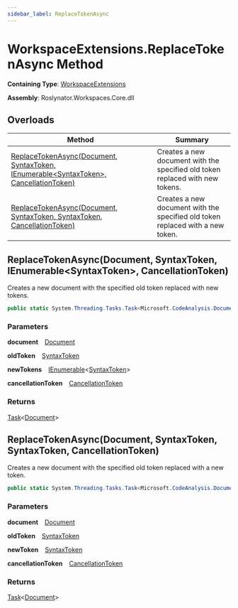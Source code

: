 ```yaml
---
sidebar_label: ReplaceTokenAsync
---
```


# WorkspaceExtensions\.ReplaceTokenAsync Method

**Containing Type**: [WorkspaceExtensions](../index.md)

**Assembly**: Roslynator\.Workspaces\.Core\.dll

## Overloads

| Method | Summary |
| ------ | ------- |
| [ReplaceTokenAsync(Document, SyntaxToken, IEnumerable&lt;SyntaxToken&gt;, CancellationToken)](#2405049151) | Creates a new document with the specified old token replaced with new tokens\. |
| [ReplaceTokenAsync(Document, SyntaxToken, SyntaxToken, CancellationToken)](#2782180799) | Creates a new document with the specified old token replaced with a new token\. |

<a id="2405049151"></a>

## ReplaceTokenAsync\(Document, SyntaxToken, IEnumerable&lt;SyntaxToken&gt;, CancellationToken\) 

  
Creates a new document with the specified old token replaced with new tokens\.

```csharp
public static System.Threading.Tasks.Task<Microsoft.CodeAnalysis.Document> ReplaceTokenAsync(this Microsoft.CodeAnalysis.Document document, Microsoft.CodeAnalysis.SyntaxToken oldToken, System.Collections.Generic.IEnumerable<Microsoft.CodeAnalysis.SyntaxToken> newTokens, System.Threading.CancellationToken cancellationToken = default)
```

### Parameters

**document** &ensp; [Document](https://docs.microsoft.com/en-us/dotnet/api/microsoft.codeanalysis.document)

**oldToken** &ensp; [SyntaxToken](https://docs.microsoft.com/en-us/dotnet/api/microsoft.codeanalysis.syntaxtoken)

**newTokens** &ensp; [IEnumerable](https://docs.microsoft.com/en-us/dotnet/api/system.collections.generic.ienumerable-1)&lt;[SyntaxToken](https://docs.microsoft.com/en-us/dotnet/api/microsoft.codeanalysis.syntaxtoken)&gt;

**cancellationToken** &ensp; [CancellationToken](https://docs.microsoft.com/en-us/dotnet/api/system.threading.cancellationtoken)

### Returns

[Task](https://docs.microsoft.com/en-us/dotnet/api/system.threading.tasks.task-1)&lt;[Document](https://docs.microsoft.com/en-us/dotnet/api/microsoft.codeanalysis.document)&gt;

<a id="2782180799"></a>

## ReplaceTokenAsync\(Document, SyntaxToken, SyntaxToken, CancellationToken\) 

  
Creates a new document with the specified old token replaced with a new token\.

```csharp
public static System.Threading.Tasks.Task<Microsoft.CodeAnalysis.Document> ReplaceTokenAsync(this Microsoft.CodeAnalysis.Document document, Microsoft.CodeAnalysis.SyntaxToken oldToken, Microsoft.CodeAnalysis.SyntaxToken newToken, System.Threading.CancellationToken cancellationToken = default)
```

### Parameters

**document** &ensp; [Document](https://docs.microsoft.com/en-us/dotnet/api/microsoft.codeanalysis.document)

**oldToken** &ensp; [SyntaxToken](https://docs.microsoft.com/en-us/dotnet/api/microsoft.codeanalysis.syntaxtoken)

**newToken** &ensp; [SyntaxToken](https://docs.microsoft.com/en-us/dotnet/api/microsoft.codeanalysis.syntaxtoken)

**cancellationToken** &ensp; [CancellationToken](https://docs.microsoft.com/en-us/dotnet/api/system.threading.cancellationtoken)

### Returns

[Task](https://docs.microsoft.com/en-us/dotnet/api/system.threading.tasks.task-1)&lt;[Document](https://docs.microsoft.com/en-us/dotnet/api/microsoft.codeanalysis.document)&gt;

